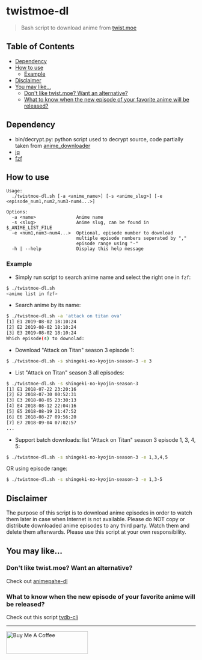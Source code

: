 # twistmoe-dl

> Bash script to download anime from [twist.moe](https://twist.moe/)

## Table of Contents

- [Dependency](#dependency)
- [How to use](#how-to-use)
  - [Example](#example)
- [Disclaimer](#disclaimer)
- [You may like...](#you-may-like)
  - [Don't like twist.moe? Want an alternative?](#dont-like-twistmoe-want-an-alternative)
  - [What to know when the new episode of your favorite anime will be released?](#what-to-know-when-the-new-episode-of-your-favorite-anime-will-be-released)

## Dependency

- bin/decrypt.py: python script used to decrypt source,
  code partially taken from [anime_downloader](https://github.com/vn-ki/anime-downloader/blob/master/anime_downloader/sites/twistmoe.py)
- [jq](https://stedolan.github.io/jq/)
- [fzf](https://github.com/junegunn/fzf)

## How to use

```
Usage:
  ./twistmoe-dl.sh [-a <anime_name>] [-s <anime_slug>] [-e <episode_num1,num2,num3-num4...>]

Options:
  -a <name>               Anime name
  -s <slug>               Anime slug, can be found in $_ANIME_LIST_FILE
  -e <num1,num3-num4...>  Optional, episode number to download
                          multiple episode numbers seperated by ","
                          episode range using "-"
  -h | --help             Display this help message
```

### Example

- Simply run script to search anime name and select the right one in `fzf`:

```bash
$ ./twistmoe-dl.sh
<anime list in fzf>
```

- Search anime by its name:

```bash
$ ./twistmoe-dl.sh -a 'attack on titan ova'
[1] E1 2019-08-02 18:10:24
[2] E2 2019-08-02 18:10:24
[3] E3 2019-08-02 18:10:24
Which episode(s) to downolad:
```

- Download "Attack on Titan" season 3 episode 1:

```bash
$ ./twistmoe-dl.sh -s shingeki-no-kyojin-season-3 -e 3
```

- List "Attack on Titan" season 3 all episodes:

```bash
$ ./twistmoe-dl.sh -s shingeki-no-kyojin-season-3
[1] E1 2018-07-22 23:20:16
[2] E2 2018-07-30 00:52:31
[3] E3 2018-08-05 23:30:13
[4] E4 2018-08-12 22:04:16
[5] E5 2018-08-19 21:47:52
[6] E6 2018-08-27 09:56:20
[7] E7 2018-09-04 07:02:57
...
```

- Support batch downloads: list "Attack on Titan" season 3 episode 1, 3, 4, 5:

```bash
$ ./twistmoe-dl.sh -s shingeki-no-kyojin-season-3 -e 1,3,4,5
```

OR using episode range:

```bash
$ ./twistmoe-dl.sh -s shingeki-no-kyojin-season-3 -e 1,3-5
```

## Disclaimer

The purpose of this script is to download anime episodes in order to watch them later in case when Internet is not available. Please do NOT copy or distribute downloaded anime episodes to any third party. Watch them and delete them afterwards. Please use this script at your own responsibility.

## You may like...

### Don't like twist.moe? Want an alternative?

Check out [animepahe-dl](https://github.com/KevCui/animepahe-dl)

### What to know when the new episode of your favorite anime will be released?

Check out this script [tvdb-cli](https://github.com/KevCui/tvdb-cli)

---

<a href="https://www.buymeacoffee.com/kevcui" target="_blank"><img src="https://cdn.buymeacoffee.com/buttons/v2/default-orange.png" alt="Buy Me A Coffee" height="60px" width="217px"></a>